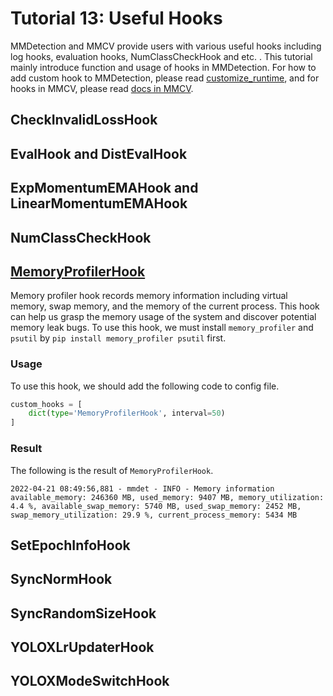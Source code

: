 # Tutorial 13: Useful Hooks

MMDetection and MMCV provide users with various useful hooks including log hooks, evaluation hooks, NumClassCheckHook and etc. . This tutorial mainly introduce function and usage of hooks in MMDetection\. For how to add custom hook to MMDetection, please read [customize_runtime](https://mmdetection.readthedocs.io/en/latest/tutorials/customize_runtime.html#customize-self-implemented-hooks),  and for hooks in MMCV, please read [docs in MMCV](https://github.com/open-mmlab/mmcv/blob/master/docs/en/understand_mmcv/runner.md).

## CheckInvalidLossHook

## EvalHook and DistEvalHook

## ExpMomentumEMAHook and LinearMomentumEMAHook

## NumClassCheckHook

## [MemoryProfilerHook](https://github.com/open-mmlab/mmdetection/blob/master/mmdet/core/hook/memory_profiler_hook.py)

Memory profiler hook records memory information including virtual memory, swap memory, and the memory of the current process. This hook can help us grasp the memory usage of the system and discover potential memory leak bugs. To use this hook, we must install `memory_profiler` and `psutil` by `pip install memory_profiler psutil` first.

### Usage

To use this hook, we should add the following code to config file.

```python
custom_hooks = [
    dict(type='MemoryProfilerHook', interval=50)
]
```

### Result

The following is the result of `MemoryProfilerHook`.

```text
2022-04-21 08:49:56,881 - mmdet - INFO - Memory information available_memory: 246360 MB, used_memory: 9407 MB, memory_utilization: 4.4 %, available_swap_memory: 5740 MB, used_swap_memory: 2452 MB, swap_memory_utilization: 29.9 %, current_process_memory: 5434 MB
```

## SetEpochInfoHook

## SyncNormHook

## SyncRandomSizeHook

## YOLOXLrUpdaterHook

## YOLOXModeSwitchHook
